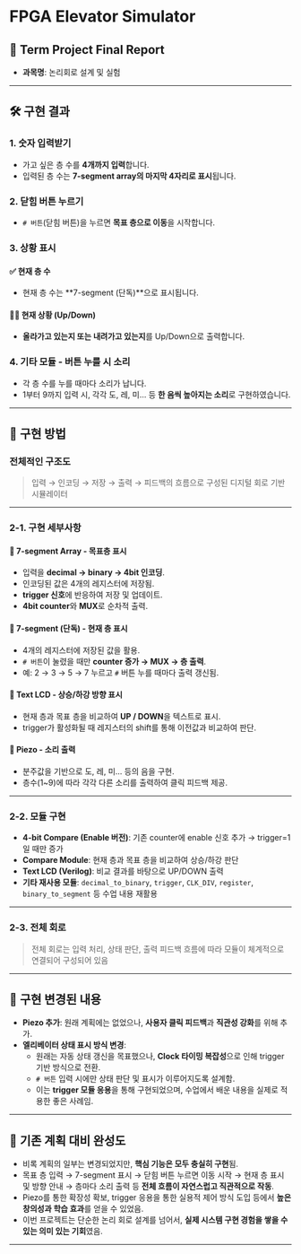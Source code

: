 # FPGA Elevator Simulator

## 📘 Term Project Final Report

- **과목명**: 논리회로 설계 및 실험   

---

## 🛠️ 구현 결과

### 1. 숫자 입력받기
- 가고 싶은 층 수를 **4개까지 입력**합니다.
- 입력된 층 수는 **7-segment array의 마지막 4자리로 표시**됩니다.

### 2. 닫힘 버튼 누르기
- `# 버튼`(닫힘 버튼)을 누르면 **목표 층으로 이동**을 시작합니다.

### 3. 상황 표시

#### ✅ 현재 층 수
- 현재 층 수는 **7-segment (단독)**으로 표시됩니다.

#### 🔼🔽 현재 상황 (Up/Down)
- **올라가고 있는지 또는 내려가고 있는지**를 Up/Down으로 출력합니다.

### 4. 기타 모듈 - 버튼 누를 시 소리
- 각 층 수를 누를 때마다 소리가 납니다.
- 1부터 9까지 입력 시, 각각 도, 레, 미… 등 **한 음씩 높아지는 소리**로 구현하였습니다.

---

## 🔧 구현 방법

### 전체적인 구조도
> 입력 → 인코딩 → 저장 → 출력 → 피드백의 흐름으로 구성된 디지털 회로 기반 시뮬레이터

---

### 2-1. 구현 세부사항

#### 📍 7-segment Array - 목표층 표시
- 입력을 **decimal → binary → 4bit 인코딩**.
- 인코딩된 값은 4개의 레지스터에 저장됨.
- **trigger 신호**에 반응하여 저장 및 업데이트.
- **4bit counter**와 **MUX**로 순차적 출력.

#### 📍 7-segment (단독) - 현재 층 표시
- 4개의 레지스터에 저장된 값을 활용.
- `# 버튼`이 눌렸을 때만 **counter 증가 → MUX → 층 출력**.
- 예: 2 → 3 → 5 → 7 누르고 `#` 버튼 누를 때마다 출력 갱신됨.

#### 📍 Text LCD - 상승/하강 방향 표시
- 현재 층과 목표 층을 비교하여 **UP / DOWN**을 텍스트로 표시.
- trigger가 활성화될 때 레지스터의 shift를 통해 이전값과 비교하여 판단.

#### 📍 Piezo - 소리 출력
- 분주값을 기반으로 도, 레, 미… 등의 음을 구현.
- 층수(1~9)에 따라 각각 다른 소리를 출력하여 클릭 피드백 제공.

---

### 2-2. 모듈 구현

- **4-bit Compare (Enable 버전)**: 기존 counter에 enable 신호 추가 → trigger=1일 때만 증가
- **Compare Module**: 현재 층과 목표 층을 비교하여 상승/하강 판단
- **Text LCD (Verilog)**: 비교 결과를 바탕으로 UP/DOWN 출력
- **기타 재사용 모듈**: `decimal_to_binary`, `trigger`, `CLK_DIV`, `register`, `binary_to_segment` 등 수업 내용 재활용

---

### 2-3. 전체 회로
> 전체 회로는 입력 처리, 상태 판단, 출력 피드백 흐름에 따라 모듈이 체계적으로 연결되어 구성되어 있음

---

## 🔄 구현 변경된 내용

- **Piezo 추가**: 원래 계획에는 없었으나, **사용자 클릭 피드백**과 **직관성 강화**를 위해 추가.
- **엘리베이터 상태 표시 방식 변경**:
  - 원래는 자동 상태 갱신을 목표했으나, **Clock 타이밍 복잡성**으로 인해 trigger 기반 방식으로 전환.
  - `# 버튼` 입력 시에만 상태 판단 및 표시가 이루어지도록 설계함.
  - 이는 **trigger 모듈 응용**을 통해 구현되었으며, 수업에서 배운 내용을 실제로 적용한 좋은 사례임.

---

## 🎯 기존 계획 대비 완성도

- 비록 계획의 일부는 변경되었지만, **핵심 기능은 모두 충실히 구현**됨.
- 목표 층 입력 → 7-segment 표시 → 닫힘 버튼 누르면 이동 시작 → 현재 층 표시 및 방향 안내 → 층마다 소리 출력 등 **전체 흐름이 자연스럽고 직관적으로 작동**.
- Piezo를 통한 확장성 확보, trigger 응용을 통한 실용적 제어 방식 도입 등에서 **높은 창의성과 학습 효과**를 얻을 수 있었음.
- 이번 프로젝트는 단순한 논리 회로 설계를 넘어서, **실제 시스템 구현 경험을 쌓을 수 있는 의미 있는 기회**였음.

---
